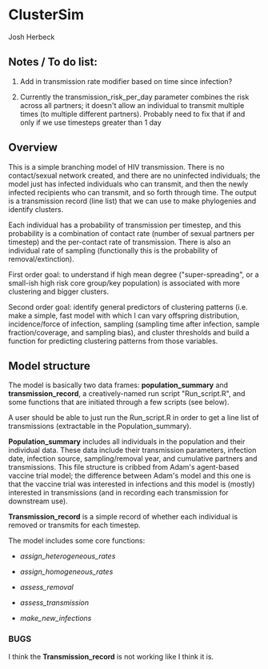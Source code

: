 # ClusterSim

Josh Herbeck

## Notes / To do list:

1. Add in transmission rate modifier based on time since infection?

2. Currently the transmission_risk_per_day parameter combines the risk across all partners; it doesn't allow an individual to transmit multiple times (to multiple different partners). Probably need to fix that if and only if we use timesteps greater than 1 day

## Overview

This is a simple branching model of HIV transmission. There is no contact/sexual 
network created, and there are no uninfected individuals; the model just has infected
individuals who can transmit, and then the newly infected recipients who can transmit, 
and so forth through time. The output is a transmission record (line list) that 
we can use to make phylogenies and identify clusters.

Each individual has a probability of transmission per timestep, and this probability 
is a combination of contact rate (number of sexual partners per timestep) and the 
per-contact rate of transmission. There is also an individual rate of sampling 
(functionally this is the probability of removal/extinction).

First order goal:  to understand if high mean degree ("super-spreading", or a 
small-ish high risk core group/key population) is associated with more clustering 
and bigger clusters. 

Second order goal:  identify general predictors of clustering patterns (i.e. make a
simple, fast model with which I can vary offspring distribution, incidence/force 
of infection, sampling (sampling time after infection, sample fraction/coverage, and
sampling bias), and cluster thresholds and build a function for predicting clustering
patterns from those variables.


## Model structure

The model is basically two data frames:  **population_summary** and **transmission_record**, 
a creatively-named run script "Run_script.R", and some functions that are initiated
through a few scripts (see below).

A user should be able to just run the Run_script.R in order to get a line list 
of transmissions (extractable in the Population_summary).

**Population_summary** includes all individuals in the population and their individual 
data. These data include their transmission parameters, infection date, infection 
source, sampling/removal year, and cumulative partners and transmissions. This file
structure is cribbed from Adam's agent-based vaccine trial model; the difference
between Adam's model and this one is that the vaccine trial was interested in 
infections and this model is (mostly) interested in transmissions (and in recording
each transmission for downstream use).

**Transmission_record** is a simple record of whether each individual is removed or
transmits for each timestep. 

The model includes some core functions:

* *assign_heterogeneous_rates*

* *assign_homogeneous_rates*

* *assess_removal*

* *assess_transmission*

* *make_new_infections*



### BUGS

I think the **Transmission_record** is not working like I think it is. 

